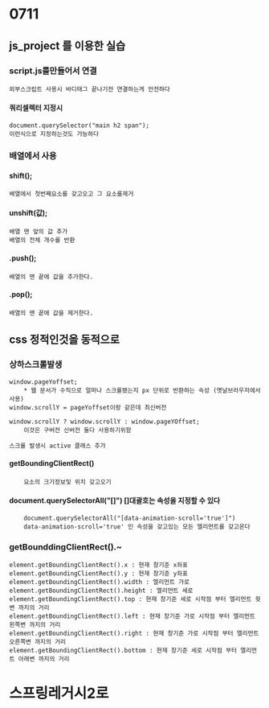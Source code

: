 # 0711
## js_project 를 이용한 실습
### script.js를만들어서 연결
    외부스크립트 사용시 바디태그 끝나기전 연결하는게 안전하다
#### 쿼리셀렉터 지정시
    document.querySelector("main h2 span");
    이런식으로 지정하는것도 가능하다

### 배열에서 사용
#### shift();
    배열에서 첫번째요소를 갖고오고 그 요소를제거
#### unshift(값);
    배열 맨 앞의 값 추가
    배열의 전체 개수를 반환
#### .push();
    배열의 맨 끝에 값을 추가한다.
#### .pop();
    배열의 맨 끝에 값을 제거한다.

## css 정적인것을 동적으로
### 상하스크롤발생
    window.pageYoffset; 
        * 웹 문서가 수직으로 얼마나 스크롤됐는지 px 단위로 반환하는 속성 (옛날브라우저에서사용)
    window.scrollY = pageYoffset이랑 같은데 최신버전

    window.scrollY ? window.scrollY : window.pageYOffset;
        이것은 구버전 신버전 둘다 사용하기위함

    스크롤 발생시 active 클래스 추가

#### getBoundingClientRect()
        요소의 크기정보및 위치 갖고오기

#### document.querySelectorAll("[]") []대괄호는 속성을 지정할 수 있다
        document.querySelectorAll("[data-animation-scroll='true']")
        data-animation-scroll='true' 인 속성을 갖고있는 모든 엘리먼트를 갖고온다

### getBounddingClientRect().~
    element.getBoundingClientRect().x : 현재 창기준 x좌표
    element.getBoundingClientRect().y : 현재 창기준 y좌표
    element.getBoundingClientRect().width : 엘리먼트 가로
    element.getBoundingClientRect().height : 엘리먼트 세로
    element.getBoundingClientRect().top : 현재 창기준 세로 시작점 부터 엘리먼트 윗변 까지의 거리
    element.getBoundingClientRect().left : 현재 창기준 가로 시작점 부터 엘리먼트 왼쪽변 까지의 거리
    element.getBoundingClientRect().right : 현재 창기준 가로 시작점 부터 엘리먼트 오른쪽변 까지의 거리
    element.getBoundingClientRect().bottom : 현재 창기준 세로 시작점 부터 엘리먼트 아래변 까지의 거리

# 스프링레거시2로 